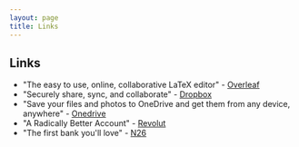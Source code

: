 ```yaml
---
layout: page
title: Links
---
```


## Links

* "The easy to use, online, collaborative LaTeX editor" - [Overleaf](https://www.overleaf.com?r=da435ecc&rm=d&rs=b)
* "Securely share, sync, and collaborate" - [Dropbox](https://db.tt/bBFwOqOR)
* "Save your files and photos to OneDrive and get them from any device, anywhere" - [Onedrive](https://onedrive.live.com?invref=0f9c6e4e90bf447b&invscr=90)
* "A Radically Better Account" - [Revolut](https://revolut.com/referral/scark40l!G10D21)
* "The first bank you'll love" - [N26](https://n26.com/r/oscaro7893)
